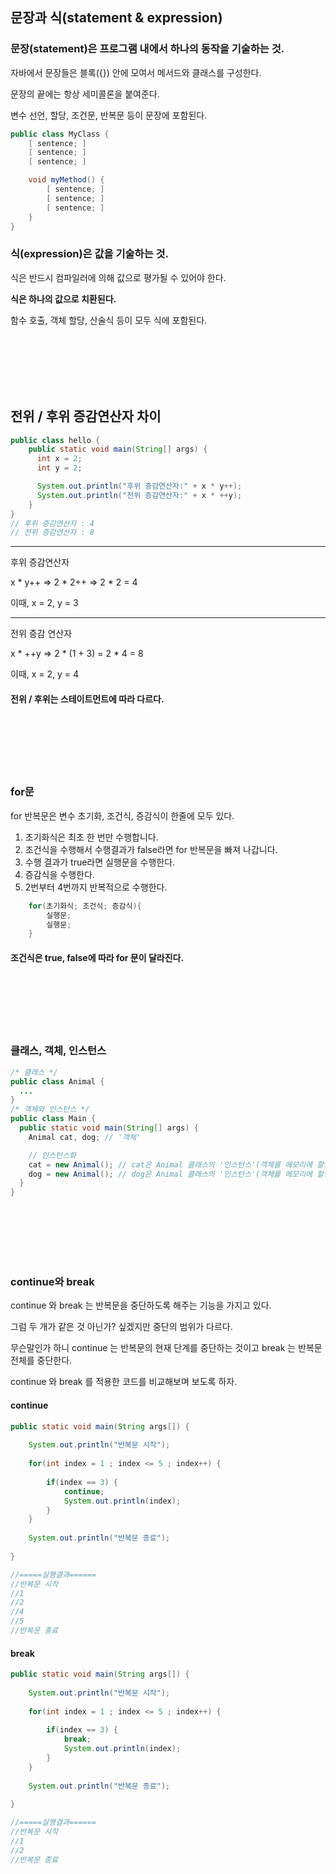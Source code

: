 ## 문장과 식(statement & expression)

### 문장(statement)은 프로그램 내에서 하나의 동작을 기술하는 것.

자바에서 문장들은 블록({}) 안에 모여서 메서드와 클래스를 구성한다.

문장의 끝에는 항상 세미콜론을 붙여준다.

변수 선언, 할당, 조건문, 반복문 등이 문장에 포함된다.

```java
public class MyClass {
    [ sentence; ]
    [ sentence; ]
    [ sentence; ]

    void myMethod() {
        [ sentence; ]
        [ sentence; ]
        [ sentence; ]
    }
}
```

### 식(expression)은 값을 기술하는 것.

식은 반드시 컴파일러에 의해 값으로 평가될 수 있어야 한다.

<b>식은 하나의 값으로 치환된다.</b>

함수 호출, 객체 할당, 산술식 등이 모두 식에 포함된다.

<!-- 출처 : https://wisdom-and-record.tistory.com/65 -->

<br><br><br><br><br>

## 전위 / 후위 증감연산자 차이

```java
public class hello {
    public static void main(String[] args) {
      int x = 2;
      int y = 2;

      System.out.println("후위 증감연산자:" + x * y++);
      System.out.println("전위 증감연산자:" + x * ++y);
    }
}
// 후위 증감연산자 : 4
// 전위 증감연산자 : 8
```

<hr>

후위 증감연산자

x * y++ => 2 * 2++ => 2 * 2 = 4

이때, x = 2, y = 3

<hr>

전위 증감 연산자

x * ++y => 2 * (1 + 3)  = 2 * 4 = 8

이때, x = 2, y = 4

#### 전위 / 후위는 스테이트먼트에 따라 다르다.

<br><br><br><br><br>

### for문

for 반복문은 변수 초기화, 조건식, 증감식이 한줄에 모두 있다.

1. 초기화식은 최초 한 번만 수행합니다.
2. 조건식을 수행해서 수행결과가 false라면 for 반복문을 빠져 나갑니다.
3. 수행 결과가 true라면 실행문을 수행한다.
4. 증감식을 수행한다.
5. 2번부터 4번까지 반복적으로 수행한다.

```java
    for(초기화식; 조건식; 증감식){
        실행문;
        실행문;
    }
```

#### 조건식은 true, false에 따라 for 문이 달라진다.

<br><br><br><br><br>

### 클래스, 객체, 인스턴스

```java
/* 클래스 */
public class Animal {
  ...
}
/* 객체와 인스턴스 */
public class Main {
  public static void main(String[] args) {
    Animal cat, dog; // '객체'

    // 인스턴스화
    cat = new Animal(); // cat은 Animal 클래스의 '인스턴스'(객체를 메모리에 할당)
    dog = new Animal(); // dog은 Animal 클래스의 '인스턴스'(객체를 메모리에 할당)
  }
}
```

<br><br><br><br><br>

### continue와 break

continue 와 break 는 반복문을 중단하도록 해주는 기능을 가지고 있다.

그럼 두 개가 같은 것 아닌가? 싶겠지만 중단의 범위가 다르다.

무슨말인가 하니 continue 는 반복문의 현재 단계를 중단하는 것이고 break 는 반복문 전체를 중단한다.

continue 와 break 를 적용한 코드를 비교해보며 보도록 하자.

#### continue
```java
public static void main(String args[]) {
	
    System.out.println("반복문 시작");
    
    for(int index = 1 ; index <= 5 ; index++) {
    	
        if(index == 3) {
            continue;
            System.out.println(index);
        }
    }
    
    System.out.println("반복문 종료");
    
}

//=====실행결과======
//반복문 시작
//1
//2
//4
//5
//반복문 종료
```

#### break
```java
public static void main(String args[]) {
	
    System.out.println("반복문 시작");
    
    for(int index = 1 ; index <= 5 ; index++) {
    	
        if(index == 3) {
            break;
            System.out.println(index);
        }
    }
    
    System.out.println("반복문 종료");
    
}

//=====실행결과======
//반복문 시작
//1
//2
//반복문 종료
```

